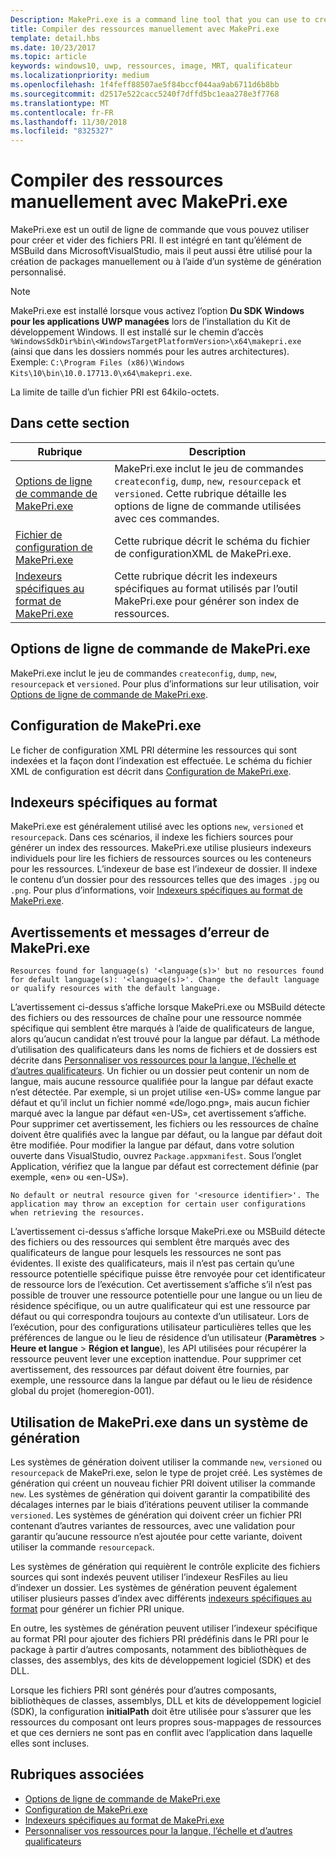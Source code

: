 ```yaml
---
Description: MakePri.exe is a command line tool that you can use to create and dump PRI files. It is integrated as part of MSBuild within Microsoft Visual Studio, but it could be useful to you for creating packages manually or with a custom build system.
title: Compiler des ressources manuellement avec MakePri.exe
template: detail.hbs
ms.date: 10/23/2017
ms.topic: article
keywords: windows10, uwp, ressources, image, MRT, qualificateur
ms.localizationpriority: medium
ms.openlocfilehash: 1f4feff88507ae5f84bccf044aa9ab6711d6b8bb
ms.sourcegitcommit: d2517e522cacc5240f7dffd5bc1eaa278e3f7768
ms.translationtype: MT
ms.contentlocale: fr-FR
ms.lasthandoff: 11/30/2018
ms.locfileid: "8325327"
---
```

# <a name="compile-resources-manually-with-makepriexe"></a>Compiler des ressources manuellement avec MakePri.exe

MakePri.exe est un outil de ligne de commande que vous pouvez utiliser pour créer et vider des fichiers PRI. Il est intégré en tant qu’élément de MSBuild dans MicrosoftVisualStudio, mais il peut aussi être utilisé pour la création de packages manuellement ou à l’aide d’un système de génération personnalisé.

> [!NOTE]
> MakePri.exe est installé lorsque vous activez l’option **Du SDK Windows pour les applications UWP managées** lors de l’installation du Kit de développement Windows. Il est installé sur le chemin d’accès `%WindowsSdkDir%bin\<WindowsTargetPlatformVersion>\x64\makepri.exe` (ainsi que dans les dossiers nommés pour les autres architectures). Exemple: `C:\Program Files (x86)\Windows Kits\10\bin\10.0.17713.0\x64\makepri.exe`.

La limite de taille d’un fichier PRI est 64kilo-octets.

## <a name="in-this-section"></a>Dans cette section
|Rubrique|Description|
|-|-|
| [Options de ligne de commande de MakePri.exe](makepri-exe-command-options.md) | MakePri.exe inclut le jeu de commandes `createconfig`, `dump`, `new`, `resourcepack` et `versioned`. Cette rubrique détaille les options de ligne de commande utilisées avec ces commandes. |
| [Fichier de configuration de MakePri.exe](makepri-exe-configuration.md) | Cette rubrique décrit le schéma du fichier de configurationXML de MakePri.exe. |
| [Indexeurs spécifiques au format de MakePri.exe](makepri-exe-format-specific-indexers.md) | Cette rubrique décrit les indexeurs spécifiques au format utilisés par l’outil MakePri.exe pour générer son index de ressources. |

## <a name="makepriexe-command-line-options"></a>Options de ligne de commande de MakePri.exe

MakePri.exe inclut le jeu de commandes `createconfig`, `dump`, `new`, `resourcepack` et `versioned`. Pour plus d’informations sur leur utilisation, voir [Options de ligne de commande de MakePri.exe](makepri-exe-command-options.md).

## <a name="makepriexe-configuration"></a>Configuration de MakePri.exe

Le ficher de configuration XML PRI détermine les ressources qui sont indexées et la façon dont l’indexation est effectuée. Le schéma du fichier XML de configuration est décrit dans [Configuration de MakePri.exe](makepri-exe-configuration.md).

## <a name="format-specific-indexers"></a>Indexeurs spécifiques au format

MakePri.exe est généralement utilisé avec les options `new`, `versioned` et `resourcepack`. Dans ces scénarios, il indexe les fichiers sources pour générer un index des ressources. MakePri.exe utilise plusieurs indexeurs individuels pour lire les fichiers de ressources sources ou les conteneurs pour les ressources. L’indexeur de base est l’indexeur de dossier. Il indexe le contenu d’un dossier pour des ressources telles que des images `.jpg` ou `.png`. Pour plus d’informations, voir [Indexeurs spécifiques au format de MakePri.exe](makepri-exe-format-specific-indexers.md).

## <a name="makepriexe-warnings-and-error-messages"></a>Avertissements et messages d’erreur de MakePri.exe

```
Resources found for language(s) '<language(s)>' but no resources found for default language(s): '<language(s)>'. Change the default language or qualify resources with the default language.
```

L’avertissement ci-dessus s’affiche lorsque MakePri.exe ou MSBuild détecte des fichiers ou des ressources de chaîne pour une ressource nommée spécifique qui semblent être marqués à l’aide de qualificateurs de langue, alors qu’aucun candidat n’est trouvé pour la langue par défaut. La méthode d’utilisation des qualificateurs dans les noms de fichiers et de dossiers est décrite dans [Personnaliser vos ressources pour la langue, l’échelle et d’autres qualificateurs](tailor-resources-lang-scale-contrast.md). Un fichier ou un dossier peut contenir un nom de langue, mais aucune ressource qualifiée pour la langue par défaut exacte n’est détectée. Par exemple, si un projet utilise «en-US» comme langue par défaut et qu’il inclut un fichier nommé «de/logo.png», mais aucun fichier marqué avec la langue par défaut «en-US», cet avertissement s’affiche. Pour supprimer cet avertissement, les fichiers ou les ressources de chaîne doivent être qualifiés avec la langue par défaut, ou la langue par défaut doit être modifiée. Pour modifier la langue par défaut, dans votre solution ouverte dans VisualStudio, ouvrez `Package.appxmanifest`. Sous l’onglet Application, vérifiez que la langue par défaut est correctement définie (par exemple, «en» ou «en-US»).

```
No default or neutral resource given for '<resource identifier>'. The application may throw an exception for certain user configurations when retrieving the resources.
```

L’avertissement ci-dessus s’affiche lorsque MakePri.exe ou MSBuild détecte des fichiers ou des ressources qui semblent être marqués avec des qualificateurs de langue pour lesquels les ressources ne sont pas évidentes. Il existe des qualificateurs, mais il n’est pas certain qu’une ressource potentielle spécifique puisse être renvoyée pour cet identificateur de ressource lors de l’exécution. Cet avertissement s’affiche s’il n’est pas possible de trouver une ressource potentielle pour une langue ou un lieu de résidence spécifique, ou un autre qualificateur qui est une ressource par défaut ou qui correspondra toujours au contexte d’un utilisateur. Lors de l’exécution, pour des configurations utilisateur particulières telles que les préférences de langue ou le lieu de résidence d’un utilisateur (**Paramètres** > **Heure et langue** > **Région et langue**), les API utilisées pour récupérer la ressource peuvent lever une exception inattendue. Pour supprimer cet avertissement, des ressources par défaut doivent être fournies, par exemple, une ressource dans la langue par défaut ou le lieu de résidence global du projet (homeregion-001).

## <a name="using-makepriexe-in-a-build-system"></a>Utilisation de MakePri.exe dans un système de génération

Les systèmes de génération doivent utiliser la commande `new`, `versioned` ou `resourcepack` de MakePri.exe, selon le type de projet créé. Les systèmes de génération qui créent un nouveau fichier PRI doivent utiliser la commande `new`. Les systèmes de génération qui doivent garantir la compatibilité des décalages internes par le biais d’itérations peuvent utiliser la commande `versioned`. Les systèmes de génération qui doivent créer un fichier PRI contenant d’autres variantes de ressources, avec une validation pour garantir qu’aucune ressource n’est ajoutée pour cette variante, doivent utiliser la commande `resourcepack`.

Les systèmes de génération qui requièrent le contrôle explicite des fichiers sources qui sont indexés peuvent utiliser l’indexeur ResFiles au lieu d’indexer un dossier. Les systèmes de génération peuvent également utiliser plusieurs passes d’index avec différents [indexeurs spécifiques au format](makepri-exe-format-specific-indexers.md) pour générer un fichier PRI unique.

En outre, les systèmes de génération peuvent utiliser l’indexeur spécifique au format PRI pour ajouter des fichiers PRI prédéfinis dans le PRI pour le package à partir d’autres composants, notamment des bibliothèques de classes, des assemblys, des kits de développement logiciel (SDK) et des DLL.

Lorsque les fichiers PRI sont générés pour d’autres composants, bibliothèques de classes, assemblys, DLL et kits de développement logiciel (SDK), la configuration **initialPath** doit être utilisée pour s’assurer que les ressources du composant ont leurs propres sous-mappages de ressources et que ces derniers ne sont pas en conflit avec l’application dans laquelle elles sont incluses.

## <a name="related-topics"></a>Rubriques associées
* [Options de ligne de commande de MakePri.exe](makepri-exe-command-options.md)
* [Configuration de MakePri.exe](makepri-exe-configuration.md)
* [Indexeurs spécifiques au format de MakePri.exe](makepri-exe-format-specific-indexers.md)
* [Personnaliser vos ressources pour la langue, l’échelle et d’autres qualificateurs](tailor-resources-lang-scale-contrast.md)
